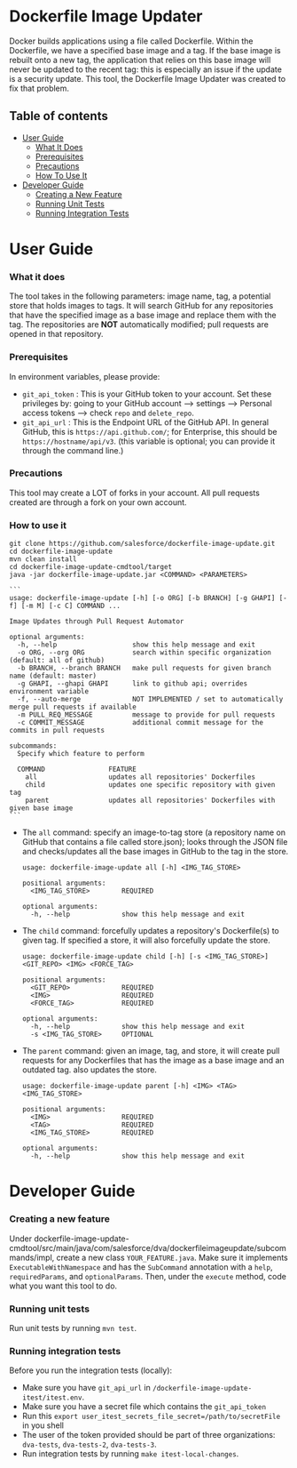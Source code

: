 # Dockerfile Image Updater

Docker builds applications using a file called Dockerfile. Within the Dockerfile, we have a specified base image and a tag. If the base image is rebuilt onto a new tag, the application that relies on this base image will never be updated to the recent tag: this is especially an issue if the update is a security update. This tool, the Dockerfile Image Updater was created to fix that problem.

## Table of contents

 * [User Guide](#user-guide)
    * [What It Does](#what-it-does)
    * [Prerequisites](#prerequisites)
    * [Precautions](#precautions)
    * [How To Use It](#how-to-use-it)
 * [Developer Guide](#developer-guide)
    * [Creating a New Feature](#creating-a-new-feature)
    * [Running Unit Tests](#running-unit-tests)
    * [Running Integration Tests](#running-integration-tests)
 
User Guide
==========
### What it does
The tool takes in the following parameters: image name, tag, a potential store that holds images to tags. It will search GitHub for any repositories that have the specified image as a base image and replace them with the tag. The repositories are **NOT** automatically modified; pull requests are opened in that repository.

### Prerequisites
In environment variables, please provide:
 * `git_api_token` : This is your GitHub token to your account. Set these privileges by: going to your GitHub account --> settings --> Personal access tokens --> check `repo` and `delete_repo`.
 * `git_api_url` : This is the Endpoint URL of the GitHub API. In general GitHub, this is `https://api.github.com/`; for Enterprise, this should be `https://hostname/api/v3`. (this variable is optional; you can provide it through the command line.)

### Precautions
This tool may create a LOT of forks in your account. All pull requests created are through a fork on your own account.

### How to use it
```
git clone https://github.com/salesforce/dockerfile-image-update.git
cd dockerfile-image-update
mvn clean install
cd dockerfile-image-update-cmdtool/target
java -jar dockerfile-image-update.jar <COMMAND> <PARAMETERS>
```

    ```
    usage: dockerfile-image-update [-h] [-o ORG] [-b BRANCH] [-g GHAPI] [-f] [-m M] [-c C] COMMAND ...
    
    Image Updates through Pull Request Automator
    
    optional arguments:
      -h, --help                   show this help message and exit
      -o ORG, --org ORG            search within specific organization (default: all of github)
      -b BRANCH, --branch BRANCH   make pull requests for given branch name (default: master)
      -g GHAPI, --ghapi GHAPI      link to github api; overrides environment variable
      -f, --auto-merge             NOT IMPLEMENTED / set to automatically merge pull requests if available
      -m PULL_REQ_MESSAGE          message to provide for pull requests
      -c COMMIT_MESSAGE            additional commit message for the commits in pull requests
    
    subcommands:
      Specify which feature to perform
    
      COMMAND                FEATURE
        all                  updates all repositories' Dockerfiles
        child                updates one specific repository with given tag
        parent               updates all repositories' Dockerfiles with given base image
    ```
* The `all` command: specify an image-to-tag store (a repository name on GitHub that contains a file called store.json); looks through the JSON file and checks/updates all the base images in GitHub to the tag in the store.
    ```
    usage: dockerfile-image-update all [-h] <IMG_TAG_STORE>
    
    positional arguments:
      <IMG_TAG_STORE>        REQUIRED
    
    optional arguments:
      -h, --help             show this help message and exit
    ```
* The `child` command: forcefully updates a repository's Dockerfile(s) to given tag. If specified a store, it will also forcefully update the store.
    ```
    usage: dockerfile-image-update child [-h] [-s <IMG_TAG_STORE>] <GIT_REPO> <IMG> <FORCE_TAG>
    
    positional arguments:
      <GIT_REPO>             REQUIRED
      <IMG>                  REQUIRED
      <FORCE_TAG>            REQUIRED
    
    optional arguments:
      -h, --help             show this help message and exit
      -s <IMG_TAG_STORE>     OPTIONAL
    ```
* The `parent` command: given an image, tag, and store, it will create pull requests for any Dockerfiles that has the image as a base image and an outdated tag. also updates the store. 
    ```
    usage: dockerfile-image-update parent [-h] <IMG> <TAG> <IMG_TAG_STORE>
    
    positional arguments:
      <IMG>                  REQUIRED
      <TAG>                  REQUIRED
      <IMG_TAG_STORE>        REQUIRED
    
    optional arguments:
      -h, --help             show this help message and exit
    ```

Developer Guide
===============
### Creating a new feature
Under dockerfile-image-update-cmdtool/src/main/java/com/salesforce/dva/dockerfileimageupdate/subcommands/impl, create a new class `YOUR_FEATURE.java`. Make sure it implements `ExecutableWithNamespace` and has the `SubCommand` annotation with a `help`, `requiredParams`, and `optionalParams`. Then, under the `execute` method, code what you want this tool to do.

### Running unit tests
Run unit tests by running `mvn test`. 
 
### Running integration tests
Before you run the integration tests (locally):
 * Make sure you have `git_api_url` in `/dockerfile-image-update-itest/itest.env`.
 * Make sure you have a secret file which contains the `git_api_token`
 * Run this `export user_itest_secrets_file_secret=/path/to/secretFile` in you shell
 * The user of the token provided should be part of three organizations: `dva-tests`, `dva-tests-2`, `dva-tests-3`.
 * Run integration tests by running `make itest-local-changes`.

